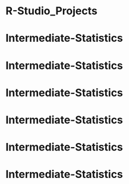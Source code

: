 # R-Studio_Projects
# Intermediate-Statistics
# Intermediate-Statistics
# Intermediate-Statistics
# Intermediate-Statistics
# Intermediate-Statistics
# Intermediate-Statistics
